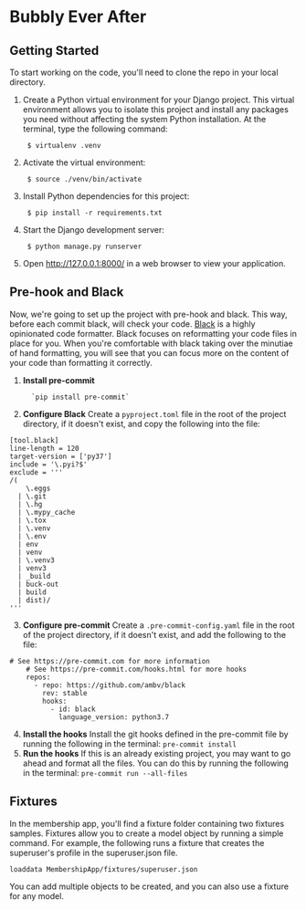 ﻿# Bubbly Ever After
## Getting Started
To start working on the code, you'll need to clone the repo in your local directory.
1. Create a Python virtual environment for your Django project. This virtual environment allows you to isolate this project and install any packages you need without affecting the system Python installation. At the terminal, type the following command:

        $ virtualenv .venv

2. Activate the virtual environment:

        $ source ./venv/bin/activate

3. Install Python dependencies for this project:

        $ pip install -r requirements.txt

4. Start the Django development server:

        $ python manage.py runserver

5. Open http://127.0.0.1:8000/ in a web browser to view your application.
## Pre-hook and Black
Now, we're going to set up the project with pre-hook and black. This way, before each commit black, will check your code.
[Black](https://github.com/python/black) is a highly opinionated code formatter. Black focuses on reformatting your code files in place for you. When you're comfortable with black taking over the minutiae of hand formatting, you will see that you can focus more on the content of your code than formatting it correctly.

1. **Install pre-commit**

		 `pip install pre-commit`

2. **Configure Black**
Create a `pyproject.toml` file in the root of the project directory, if it doesn't exist, and copy the following into the file:
```
[tool.black]  
line-length = 120  
target-version = ['py37']  
include = '\.pyi?$'  
exclude = '''  
/(  
    \.eggs 
  | \.git
  | \.hg 
  | \.mypy_cache 
  | \.tox 
  | \.venv 
  | \.env 
  | env 
  | venv 
  | \.venv3 
  | venv3 
  | _build 
  | buck-out 
  | build 
  | dist)/  
'''
```
3. **Configure pre-commit**
Create a `.pre-commit-config.yaml` file in the root of the project directory, if it doesn't exist, and add the following to the file:
```
# See https://pre-commit.com for more information
    # See https://pre-commit.com/hooks.html for more hooks
    repos:
      - repo: https://github.com/ambv/black
        rev: stable
        hooks:
          - id: black
            language_version: python3.7
```
4. **Install the hooks**
Install the git hooks defined in the pre-commit file by running the following in the terminal:
    `pre-commit install`
5. **Run the hooks**
If this is an already existing project, you may want to go ahead and format all the files. You can do this by running the following in the terminal:
`pre-commit run --all-files`

## Fixtures
In the membership app, you'll find a fixture folder containing two fixtures samples.
Fixtures allow you to create a model object by running a simple command.
For example, the following runs a fixture that creates the superuser's profile in the superuser.json file.

    loaddata MembershipApp/fixtures/superuser.json
You can add multiple objects to be created, and you can also use a fixture for any model.
